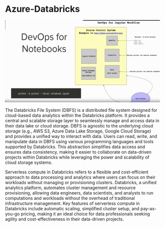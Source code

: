 # Azure-Databricks

![DevOps for Notebooks](https://github.com/isadays/Azure-Databricks/blob/main/Screenshot%202024-05-24%20at%2010.54.02.png)


The Databricks File System (DBFS) is a distributed file system designed for cloud-based data analytics within the Databricks platform. It provides a central and scalable storage layer to seamlessly manage and access data in their data lake or cloud storage. DBFS is agnostic to the underlying cloud storage (e.g., AWS S3, Azure Data Lake Storage, Google Cloud Storage) and provides a unified way to interact with data. Users can read, write, and manipulate data in DBFS using various programming languages and tools supported by Databricks. This abstraction simplifies data access and ensures data consistency, making it easier to collaborate on data-driven projects within Databricks while leveraging the power and scalability of cloud storage systems.


Serverless compute in Databricks refers to a flexible and cost-efficient approach to data processing and analytics where users can focus on their workloads without managing or provisioning clusters. Databricks, a unified analytics platform, automates cluster management and resource provisioning, allowing data engineers, data scientists, and analysts to run computations and workloads without the overhead of traditional infrastructure management. Key features of serverless compute in Databricks include automatic scaling, simplified cluster setup, and pay-as-you-go pricing, making it an ideal choice for data professionals seeking agility and cost-effectiveness in their data-driven projects.

